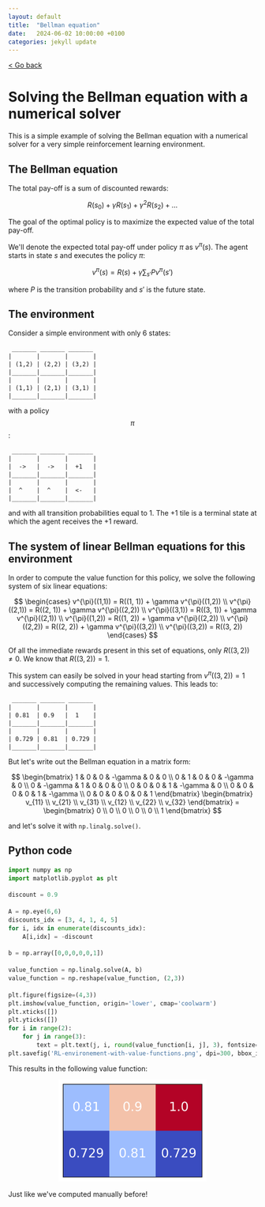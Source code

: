 ```yaml
---
layout: default
title:  "Bellman equation"
date:   2024-06-02 10:00:00 +0100
categories: jekyll update
---
```


<script type="text/javascript" async="" src="https://cdnjs.cloudflare.com/ajax/libs/mathjax/2.7.4/MathJax.js?config=TeX-MML-AM_CHTML">
</script>

<p>
   <a href="/kamilazdybal.github.io/#blog">
      < Go back
  </a>
</p>

# Solving the Bellman equation with a numerical solver

This is a simple example of solving the Bellman equation with a numerical solver for a very simple reinforcement learning environment.

## The Bellman equation

The total pay-off is a sum of discounted rewards:

<span class="math display">$$ 
R(s_0) + \gamma R(s_1) + \gamma^2 R(s_2) + \dots 
$$</span>

The goal of the optimal policy is to maximize the expected value of the total pay-off.

We'll denote the expected total pay-off under policy $\pi$ as $v^{\pi}(s)$. The agent starts in state $s$ and executes the policy $\pi$:

<span class="math display">$$ 
v^{\pi}(s) = R(s) + \gamma \sum_{s'} P v^{\pi} (s')
$$</span>

where $P$ is the transition probability and $s'$ is the future state.

## The environment

Consider a simple environment with only 6 states:

```
 _______ _______ _______
|       |       |       |
| (1,2) | (2,2) | (3,2) |
|_______|_______|_______|
|       |       |       |
| (1,1) | (2,1) | (3,1) |
|_______|_______|_______|
```

with a policy <span class="math display">$$\pi$$</span>:

```
 _______ _______ _______
|       |       |       |
|  ->   |  ->   |  +1   |
|_______|_______|_______|
|       |       |       |
|  ^    |  ^    |  <-   |
|_______|_______|_______|
```

and with all transition probabilities equal to 1. The +1 tile is a terminal state at which the agent receives the +1 reward.

## The system of linear Bellman equations for this environment

In order to compute the value function for this policy, we solve the following system of six linear equations:

<span class="math display">$$
\begin{cases}
v^{\pi}((1,1)) = R((1, 1)) + \gamma v^{\pi}((1,2)) \\
v^{\pi}((2,1)) = R((2, 1)) + \gamma v^{\pi}((2,2)) \\
v^{\pi}((3,1)) = R((3, 1)) + \gamma v^{\pi}((2,1)) \\
v^{\pi}((1,2)) = R((1, 2)) + \gamma v^{\pi}((2,2)) \\
v^{\pi}((2,2)) = R((2, 2)) + \gamma v^{\pi}((3,2)) \\
v^{\pi}((3,2)) = R((3, 2))
\end{cases}
$$</span>

Of all the immediate rewards present in this set of equations, only $R((3,2)) \neq 0$. We know that $R((3,2)) = 1$.

This system can easily be solved in your head starting from $v^{\pi}((3,2)) = 1$ and successively computing the remaining values. This leads to:

```
 _______ _______ _______
|       |       |       |
| 0.81  | 0.9   |  1    |
|_______|_______|_______|
|       |       |       |
| 0.729 | 0.81  | 0.729 |
|_______|_______|_______|
```

But let's write out the Bellman equation in a matrix form:

<span class="math display">$$
\begin{bmatrix}
1 & 0 & 0 & -\gamma & 0 & 0 \\
0 & 1 & 0 & 0 & -\gamma & 0 \\
0 & -\gamma & 1 & 0 & 0 & 0 \\
0 & 0 & 0 & 1 & -\gamma & 0 \\
0 & 0 & 0 & 0 & 1 & -\gamma \\
0 & 0 & 0 & 0 & 0 & 1
\end{bmatrix}
\begin{bmatrix}
v_{11} \\
v_{21} \\
v_{31} \\
v_{12} \\
v_{22} \\
v_{32}
\end{bmatrix} = 
\begin{bmatrix}
0 \\
0 \\
0 \\
0 \\
0 \\
1
\end{bmatrix}
$$</span>

and let's solve it with ``np.linalg.solve()``.

## Python code

```python
import numpy as np
import matplotlib.pyplot as plt

discount = 0.9

A = np.eye(6,6)
discounts_idx = [3, 4, 1, 4, 5]
for i, idx in enumerate(discounts_idx):
    A[i,idx] = -discount

b = np.array([0,0,0,0,0,1])

value_function = np.linalg.solve(A, b)
value_function = np.reshape(value_function, (2,3))

plt.figure(figsize=(4,3))
plt.imshow(value_function, origin='lower', cmap='coolwarm')
plt.xticks([])
plt.yticks([])
for i in range(2):
    for j in range(3):
        text = plt.text(j, i, round(value_function[i, j], 3), fontsize=20, ha="center", va="center", color="w")
plt.savefig('RL-environement-with-value-functions.png', dpi=300, bbox_inches='tight')
```

This results in the following value function:

<p align="center">
  <img src="https://github.com/kamilazdybal/kamilazdybal.github.io/raw/main/_posts/RL-environement-with-value-functions.png" width="300">
</p>

Just like we've computed manually before!
